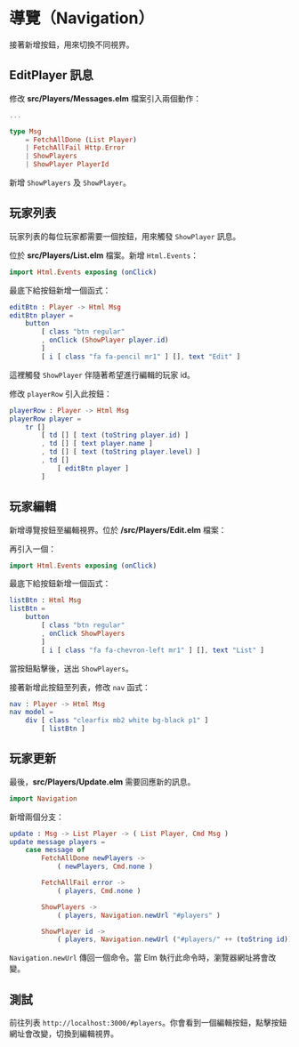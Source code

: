 # 導覽（Navigation）

接著新增按鈕，用來切換不同視界。

## EditPlayer 訊息

修改 __src/Players/Messages.elm__ 檔案引入兩個動作：

```elm
...

type Msg
    = FetchAllDone (List Player)
    | FetchAllFail Http.Error
    | ShowPlayers
    | ShowPlayer PlayerId
```

新增 `ShowPlayers` 及 `ShowPlayer`。

## 玩家列表

玩家列表的每位玩家都需要一個按鈕，用來觸發 `ShowPlayer` 訊息。

位於 __src/Players/List.elm__ 檔案。新增 `Html.Events`：

```elm
import Html.Events exposing (onClick)
```

最底下給按鈕新增一個函式：

```elm
editBtn : Player -> Html Msg
editBtn player =
    button
        [ class "btn regular"
        , onClick (ShowPlayer player.id)
        ]
        [ i [ class "fa fa-pencil mr1" ] [], text "Edit" ]
```

這裡觸發 `ShowPlayer` 伴隨著希望進行編輯的玩家 id。

修改 `playerRow` 引入此按鈕：

```elm
playerRow : Player -> Html Msg
playerRow player =
    tr []
        [ td [] [ text (toString player.id) ]
        , td [] [ text player.name ]
        , td [] [ text (toString player.level) ]
        , td []
            [ editBtn player ]
        ]
```

## 玩家編輯

新增導覽按鈕至編輯視界。位於 __/src/Players/Edit.elm__ 檔案：

再引入一個：

```elm
import Html.Events exposing (onClick)
```

最底下給按鈕新增一個函式：

```elm
listBtn : Html Msg
listBtn =
    button
        [ class "btn regular"
        , onClick ShowPlayers
        ]
        [ i [ class "fa fa-chevron-left mr1" ] [], text "List" ]
```

當按鈕點擊後，送出 `ShowPlayers`。

接著新增此按鈕至列表，修改 `nav` 函式：

```elm
nav : Player -> Html Msg
nav model =
    div [ class "clearfix mb2 white bg-black p1" ]
        [ listBtn ]
```

## 玩家更新

最後，__src/Players/Update.elm__ 需要回應新的訊息。

```elm
import Navigation
```

新增兩個分支：

```elm
update : Msg -> List Player -> ( List Player, Cmd Msg )
update message players =
    case message of
        FetchAllDone newPlayers ->
            ( newPlayers, Cmd.none )

        FetchAllFail error ->
            ( players, Cmd.none )

        ShowPlayers ->
            ( players, Navigation.newUrl "#players" )

        ShowPlayer id ->
            ( players, Navigation.newUrl ("#players/" ++ (toString id)) )
```

`Navigation.newUrl` 傳回一個命令。當 Elm 執行此命令時，瀏覽器網址將會改變。

## 測試

前往列表 `http://localhost:3000/#players`。你會看到一個編輯按鈕，點擊按鈕網址會改變，切換到編輯視界。
